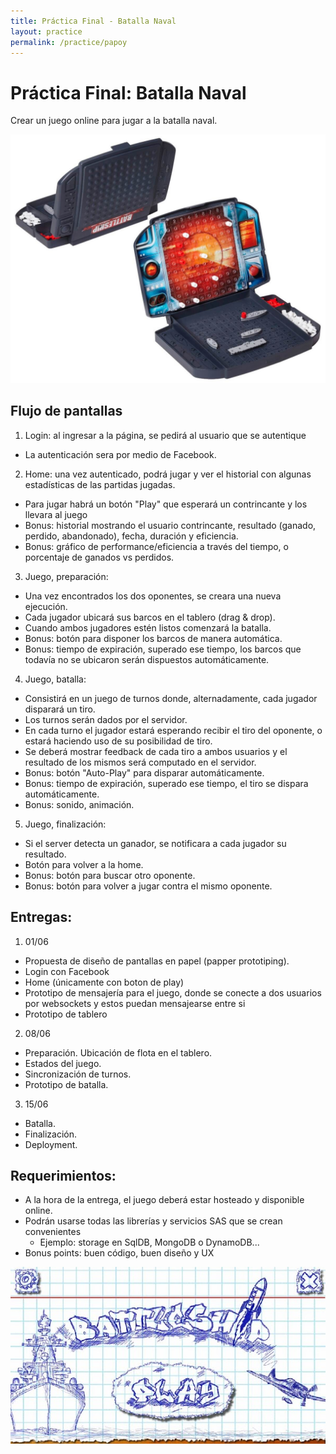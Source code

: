 ```yaml
---
title: Práctica Final - Batalla Naval
layout: practice
permalink: /practice/papoy
---
```


# Práctica Final: Batalla Naval

Crear un juego online para jugar a la batalla naval.

![Batalla Naval](../10-papoy/battleship.jpg)

## Flujo de pantallas

1. Login: al ingresar a la página, se pedirá al usuario que se autentique
  - La autenticación sera por medio de Facebook.
2. Home: una vez autenticado, podrá jugar y ver el historial con algunas estadísticas de las partidas jugadas.
  - Para jugar habrá un botón "Play" que esperará un contrincante y los llevara al juego
  - Bonus: historial mostrando el usuario contrincante, resultado (ganado, perdido, abandonado), fecha, duración y eficiencia.
  - Bonus: gráfico de performance/eficiencia a través del tiempo, o porcentaje de ganados vs perdidos.
3. Juego, preparación:
  - Una vez encontrados los dos oponentes, se creara una nueva ejecución.
  - Cada jugador ubicará sus barcos en el tablero (drag & drop).
  - Cuando ambos jugadores estén listos comenzará la batalla.
  - Bonus: botón para disponer los barcos de manera automática.
  - Bonus: tiempo de expiración, superado ese tiempo, los barcos que todavía no se ubicaron serán dispuestos automáticamente.
4. Juego, batalla:
  - Consistirá en un juego de turnos donde, alternadamente, cada jugador disparará un tiro.
  - Los turnos serán dados por el servidor.
  - En cada turno el jugador estará esperando recibir el tiro del oponente, o estará haciendo uso de su posibilidad de tiro.
  - Se deberá mostrar feedback de cada tiro a ambos usuarios y el resultado de los mismos será computado en el servidor.
  - Bonus: botón "Auto-Play" para disparar automáticamente.
  - Bonus: tiempo de expiración, superado ese tiempo, el tiro se dispara automáticamente.
  - Bonus: sonido, animación.
5. Juego, finalización:
  - Si el server detecta un ganador, se notificara a cada jugador su resultado.
  - Botón para volver a la home.
  - Bonus: botón para buscar otro oponente.  
  - Bonus: botón para volver a jugar contra el mismo oponente.

## Entregas:

1. 01/06
  - Propuesta de diseño de pantallas en papel (papper prototiping).
  - Login con Facebook
  - Home (únicamente con boton de play)  
  - Prototipo de mensajería para el juego, donde se conecte a dos usuarios por websockets y estos puedan mensajearse entre si
  - Prototipo de tablero
2. 08/06 
  - Preparación. Ubicación de flota en el tablero.
  - Estados del juego.
  - Sincronización de turnos.
  - Prototipo de batalla.
3. 15/06
  - Batalla.
  - Finalización.
  - Deployment.

## Requerimientos:

- A la hora de la entrega, el juego deberá estar hosteado y disponible online.
- Podrán usarse todas las librerías y servicios SAS que se crean convenientes
  - Ejemplo: storage en SqlDB, MongoDB o DynamoDB...
- Bonus points: buen código, buen diseño y UX


![Batalla Naval](../10-papoy/paper.jpg)
